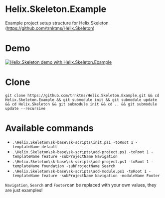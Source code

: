 # Helix.Skeleton.Example
Example project setup structure for Helix.Skeleton (https://github.com/trnktms/Helix.Skeleton)

# Demo
[![Helix.Skeleton demo with Helix.Skeleton.Example](https://img.youtube.com/vi/t6iSng6nXaQ/0.jpg)](https://www.youtube.com/watch?v=t6iSng6nXaQ)

# Clone
`git clone https://github.com/trnktms/Helix.Skeleton.Example.git && cd Helix.Skeleton.Example && git submodule init && git submodule update && cd Helix.Skeleton && git submodule init && cd .. && git submodule update --recursive`

# Available commands
- `.\Helix.Skeleton\sk-base\sk-scripts\init.ps1 -toRoot 1 -templateName default`
- `.\Helix.Skeleton\sk-base\sk-scripts\add-project.ps1 -toRoot 1 -templateName feature -subProjectName Navigation`
- `.\Helix.Skeleton\sk-base\sk-scripts\add-project.ps1 -toRoot 1 -templateName foundation -subProjectName Search`
- `.\Helix.Skeleton\sk-base\sk-scripts\add-module.ps1 -toRoot 1 -templateName feature -subProjectName Navigation -moduleName Footer`

`Navigation`, `Search` and `Footer`can be replaced with your own values, they are just examples!
